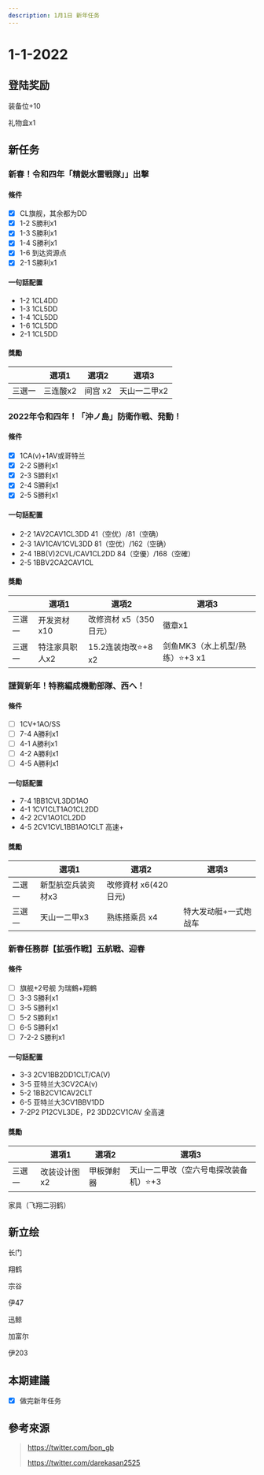 ```yaml
---
description: 1月1日 新年任务
---
```


# 1-1-2022

## 登陆奖励

装备位+10

礼物盒x1

## 新任务

### 新春！令和四年「精鋭水雷戦隊」」出撃

#### 條件

* [x] CL旗舰，其余都为DD
* [x] 1-2 S勝利x1
* [x] 1-3 S勝利x1
* [x] 1-4 S勝利x1
* [x] 1-6 到达资源点
* [x] 2-1 S勝利x1

#### 一句話配置

* 1-2 1CL4DD
* 1-3 1CL5DD
* 1-4 1CL5DD
* 1-6 1CL5DD
* 2-1 1CL5DD

#### 獎勵

|        | 選項1    | 選項2   | 選項3        |
| ------ | -------- | ------- | ------------ |
| 三選一 | 三连酸x2 | 间宫 x2 | 天山一二甲x2 |

### 2022年令和四年！「沖ノ島」防衛作戦、発動！

#### 條件

* [x] 1CA(v)+1AV或哥特兰
* [x] 2-2 S勝利x1
* [x] 2-3 S勝利x1
* [x] 2-4 S勝利x1
* [x] 2-5 S勝利x1

#### 一句話配置

* 2-2 1AV2CAV1CL3DD 41（空优）/81（空确）
* 2-3 1AV1CAV1CVL3DD 81（空优）/162（空确）
* 2-4 1BB(V)2CVL/CAV1CL2DD 84（空優）/168（空確）
* 2-5 1BBV2CA2CAV1CL

#### 獎勵

|        | 選項1          | 選項2                  | 選項3                          |
| ------ | -------------- | ---------------------- | ------------------------------ |
| 三選一 | 开发资材x10    | 改修资材 x5（350日元） | 徽章x1                         |
| 三選一 | 特注家具职人x2 | 15.2连装炮改⭐+8 x2     | 剑鱼MK3（水上机型/熟练）⭐+3 x1 |

### 謹賀新年！特務編成機動部隊、西へ！

#### 條件

* [ ] 1CV+1AO/SS
* [ ] 7-4 A勝利x1
* [ ] 4-1 A勝利x1
* [ ] 4-2 A勝利x1
* [ ] 4-5 A勝利x1

#### 一句話配置

* 7-4 1BB1CVL3DD1AO
* 4-1 1CV1CLT1AO1CL2DD
* 4-2 2CV1AO1CL2DD
* 4-5 2CV1CVL1BB1AO1CLT 高速+

#### 獎勵

|        | 選項1              | 選項2                | 選項3                 |
| ------ | ------------------ | -------------------- | --------------------- |
| 二選一 | 新型航空兵装资材x3 | 改修資材 x6(420日元) |                       |
| 三選一 | 天山一二甲x3       | 熟练搭乘员 x4        | 特大发动艇+一式炮战车 |

### 新春任務群【拡張作戦】五航戦、迎春

#### 條件

* [ ] 旗舰+2号舰 为瑞鶴+翔鶴
* [ ] 3-3 S勝利x1
* [ ] 3-5 S勝利x1
* [ ] 5-2 S勝利x1
* [ ] 6-5 S勝利x1
* [ ] 7-2-2 S勝利x1

#### 一句話配置

* 3-3 2CV1BB2DD1CLT/CA(V)
* 3-5 亚特兰大3CV2CA(v)
* 5-2 1BB2CV1CAV2CLT
* 6-5 亚特兰大3CV1BBV1DD
* 7-2P2 P12CVL3DE，P2 3DD2CV1CAV 全高速

#### 獎勵

|        | 選項1        | 選項2      | 選項3                                 |
| ------ | ------------ | ---------- | ------------------------------------- |
| 三選一 | 改装设计图x2 | 甲板弹射器 | 天山一二甲改（空六号电探改装备机）⭐+3 |

家具（飞翔二羽鹤）

## 新立绘

长门

翔鹤

宗谷

伊47

迅鲸

加富尔

伊203

## 本期建議

* [x] 做完新年任务

## 參考來源

>https://twitter.com/bon_gb
>
>https://twitter.com/darekasan2525